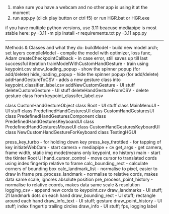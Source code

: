 1. make sure you have a webcam and no other app is using it at the moment
2. run app.py (click play button or ctrl f5) or run HGR.bat or HGR.exe


if you have multiple python versions, use 3.11 beacuse mediapipe is most stable here:
py -3.11 -m pip install -r requirements.txt
py -3.11 app.py


---------------------------------------------------------------------------------------------------------------------------------------------------------
Methods & Classes and what they do: 
buildModel - build new model arch; set layers
compileModel - compile the model with optimizer, loss func, Adam
createCheckpointCallback - in case error, still saves up till last successful iteration
trainModelWithCustomHandGesture - train using keypoint.csv
show_loading_popup - show the spinner popup (for add/delete)
hide_loading_popup - hide the spinner popup (for add/delete)
addHandGestureToCSV - adds a new gesture class into keypoint_classifier_label.csv
addNewCustomGesture - UI stuff
deleteCustomGesture - UI stuff
deleteHandGestureFromCSV - delete gesture class from keypoint_classifer_label.csv

class CustomHandGestureObject
class Root - UI stuff
class MainMenuUI - UI stuff
class PredefinedHandGesturesUI
class CustomHandGesturesUI
class PredefinedHandGesturesComponent
class PredefinedHandGesturesKeyboardUI
class PredefinedHandGesturesMouseUI
class CustomHandGesturesKeyboardUI
class NewCustomHandGestureForKeyboard
class TestingHGUI

press_key_turbo - for holding down key
press_key_throttled - for tapping of key
initiateWebCam - start camera + mediapipe + cv
get_args - get camera, frame width, static img mode(means only keypoint, no history)
main - start the tkinter Root UI
hand_cursor_control - move cursor to translated cords using index fingertip relative to frame
calc_bounding_rect - calculate corners of bounding box
calc_landmark_list - normalise to pixel, easier to draw in frame
pre_process_landmark - normalise to relative cords, makes data same scale, ignores absolute position
pre_process_point_history - normalise to relative coords, makes data same scale & resolution
logging_csv - append new cords to keypoint.csv
draw_landmarks - UI stuff; 21 landmark dots on each hand
draw_bounding_rect - UI stuff; rectangle around each hand
draw_info_text - UI stuff; gesture
draw_point_history - UI stuff; index fingertip trailing circles
draw_info - UI stuff; fps, logging label